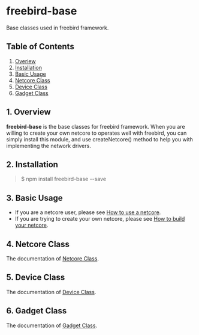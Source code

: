# freebird-base
Base classes used in freebird framework.  

## Table of Contents

1. [Overiew](#Overiew)  
2. [Installation](#Installation)  
3. [Basic Usage](#Basic)  
4. [Netcore Class](#Netcore)  
5. [Device Class](#Device)  
6. [Gadget Class](#Gadget)  

<a name="Overiew"></a>
## 1. Overview

**freebird-base** is the base classes for freebird framework. When you are willing to create your own netcore to operates well with freebird, you can simply install this module, and use createNetcore() method to help you with implementing the network drivers.

<a name="Installation"></a>
## 2. Installation

> $ npm install freebird-base --save
  
<a name="Basic"></a>
## 3. Basic Usage

* If you are a netcore user, please see [How to use a netcore]().  
* If you are trying to create your own netcore, please see [How to build your netcore]().  

<a name="Netcore"></a>
## 4. Netcore Class

The documentation of [Netcore Class]().

<a name="Device"></a>
## 5. Device Class

The documentation of [Device Class]().

<a name="Gadget"></a>
## 6. Gadget Class

The documentation of [Gadget Class]().
